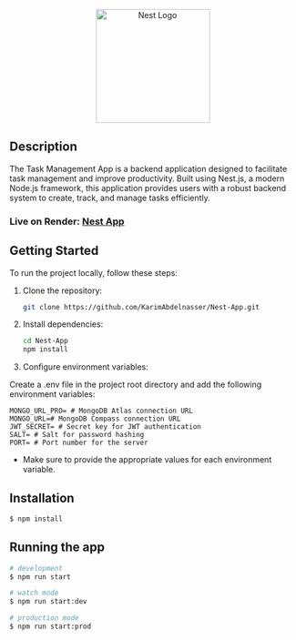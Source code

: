 <p align="center">
  <a href="http://nestjs.com/" target="blank"><img src="https://nestjs.com/img/logo-small.svg" width="200" alt="Nest Logo" /></a>
</p>

[circleci-image]: https://img.shields.io/circleci/build/github/nestjs/nest/master?token=abc123def456
[circleci-url]: https://circleci.com/gh/nestjs/nest

## Description

The Task Management App is a backend application designed to facilitate task management and improve productivity. Built using Nest.js, a modern Node.js framework, this application provides users with a robust backend system to create, track, and manage tasks efficiently.

### Live on Render: [Nest App](https://nest-app-v2.onrender.com/)

## Getting Started

To run the project locally, follow these steps:

1. Clone the repository:

   ```bash
   git clone https://github.com/KarimAbdelnasser/Nest-App.git
   ```

2. Install dependencies:

   ```bash
   cd Nest-App
   npm install
   ```

3. Configure environment variables:

Create a .env file in the project root directory and add the following environment variables:

    MONGO_URL_PRO= # MongoDB Atlas connection URL
    MONGO_URL=# MongoDB Compass connection URL
    JWT_SECRET= # Secret key for JWT authentication
    SALT= # Salt for password hashing
    PORT= # Port number for the server

- Make sure to provide the appropriate values for each environment variable.

## Installation

```bash
$ npm install
```

## Running the app

```bash
# development
$ npm run start

# watch mode
$ npm run start:dev

# production mode
$ npm run start:prod
```
